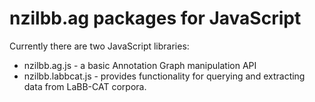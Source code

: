 # nzilbb.ag packages for JavaScript

Currently there are two JavaScript libraries:

* nzilbb.ag.js - a basic Annotation Graph manipulation API
* nzilbb.labbcat.js - provides functionality for querying and
extracting data from LaBB-CAT corpora.

